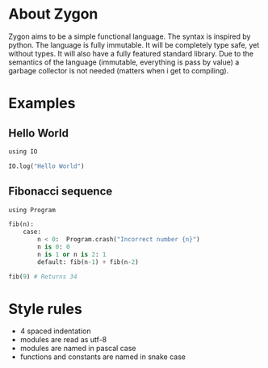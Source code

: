 # About Zygon

Zygon aims to be a simple functional language. The syntax is inspired by python.
The language is fully immutable. It will be completely type safe, yet without types.
It will also have a fully featured standard library.
Due to the semantics of the language (immutable, everything is pass by value) a garbage collector is not needed (matters when i get to compiling).

# Examples

## Hello World
```python
using IO

IO.log("Hello World")

```

## Fibonacci sequence

```python
using Program

fib(n):
    case:
        n < 0:  Program.crash("Incorrect number {n}")
        n is 0: 0
        n is 1 or n is 2: 1
        default: fib(n-1) + fib(n-2)

fib(9) # Returns 34
```

# Style rules
- 4 spaced indentation
- modules are read as utf-8
- modules are named in pascal case
- functions and constants are named in snake case

